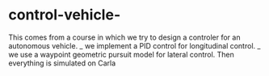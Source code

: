 # control-vehicle-
This comes from a course in which we try to design a controler for an autonomous vehicle.
_ we implement a PID control for longitudinal control.
_ we use a waypoint geometric pursuit model for lateral control.
Then everything is simulated on Carla
